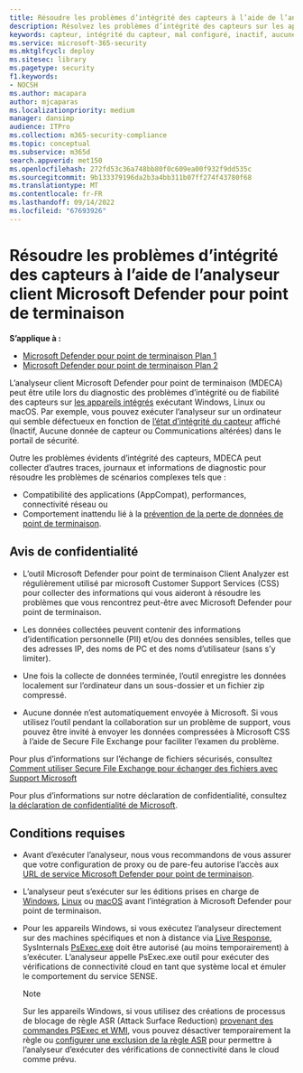 ```yaml
---
title: Résoudre les problèmes d’intégrité des capteurs à l’aide de l’analyseur client Microsoft Defender pour point de terminaison
description: Résolvez les problèmes d’intégrité des capteurs sur les appareils pour identifier les problèmes potentiels de configuration, d’environnement, de connectivité ou de télémétrie affectant les données ou fonctionnalités du capteur.
keywords: capteur, intégrité du capteur, mal configuré, inactif, aucune donnée de capteur, données de capteur, communications altérées, communication
ms.service: microsoft-365-security
ms.mktglfcycl: deploy
ms.sitesec: library
ms.pagetype: security
f1.keywords:
- NOCSH
ms.author: macapara
author: mjcaparas
ms.localizationpriority: medium
manager: dansimp
audience: ITPro
ms.collection: m365-security-compliance
ms.topic: conceptual
ms.subservice: m365d
search.appverid: met150
ms.openlocfilehash: 272fd53c36a748bb80f0c609ea00f932f9dd535c
ms.sourcegitcommit: 9b133379196da2b3a4bb311b07ff274f43780f68
ms.translationtype: MT
ms.contentlocale: fr-FR
ms.lasthandoff: 09/14/2022
ms.locfileid: "67693926"
---
```

# <a name="troubleshoot-sensor-health-using-microsoft-defender-for-endpoint-client-analyzer"></a>Résoudre les problèmes d’intégrité des capteurs à l’aide de l’analyseur client Microsoft Defender pour point de terminaison

**S’applique à :**
- [Microsoft Defender pour point de terminaison Plan 1](https://go.microsoft.com/fwlink/p/?linkid=2154037)
- [Microsoft Defender pour point de terminaison Plan 2](https://go.microsoft.com/fwlink/p/?linkid=2154037)

L’analyseur client Microsoft Defender pour point de terminaison (MDECA) peut être utile lors du diagnostic des problèmes d’intégrité ou de fiabilité des capteurs sur [les appareils intégrés](/microsoft-365/security/defender-endpoint/onboard-configure) exécutant Windows, Linux ou macOS. Par exemple, vous pouvez exécuter l’analyseur sur un ordinateur qui semble défectueux en fonction de [l’état d’intégrité du capteur](/microsoft-365/security/defender-endpoint/fix-unhealthy-sensors) affiché (Inactif, Aucune donnée de capteur ou Communications altérées) dans le portail de sécurité.

Outre les problèmes évidents d’intégrité des capteurs, MDECA peut collecter d’autres traces, journaux et informations de diagnostic pour résoudre les problèmes de scénarios complexes tels que :

- Compatibilité des applications (AppCompat), performances, connectivité réseau ou
- Comportement inattendu lié à la [prévention de la perte de données de point de terminaison](/microsoft-365/compliance/endpoint-dlp-learn-about).

## <a name="privacy-notice"></a>Avis de confidentialité

- L’outil Microsoft Defender pour point de terminaison Client Analyzer est régulièrement utilisé par microsoft Customer Support Services (CSS) pour collecter des informations qui vous aideront à résoudre les problèmes que vous rencontrez peut-être avec Microsoft Defender pour point de terminaison.

- Les données collectées peuvent contenir des informations d’identification personnelle (PII) et/ou des données sensibles, telles que des adresses IP, des noms de PC et des noms d’utilisateur (sans s’y limiter).

- Une fois la collecte de données terminée, l’outil enregistre les données localement sur l’ordinateur dans un sous-dossier et un fichier zip compressé.

- Aucune donnée n’est automatiquement envoyée à Microsoft. Si vous utilisez l’outil pendant la collaboration sur un problème de support, vous pouvez être invité à envoyer les données compressées à Microsoft CSS à l’aide de Secure File Exchange pour faciliter l’examen du problème.

Pour plus d’informations sur l’échange de fichiers sécurisés, consultez [Comment utiliser Secure File Exchange pour échanger des fichiers avec Support Microsoft](/troubleshoot/azure/general/secure-file-exchange-transfer-files)

Pour plus d’informations sur notre déclaration de confidentialité, consultez [la déclaration de confidentialité de Microsoft](https://privacy.microsoft.com/privacystatement).

## <a name="requirements"></a>Conditions requises

- Avant d’exécuter l’analyseur, nous vous recommandons de vous assurer que votre configuration de proxy ou de pare-feu autorise l’accès aux [URL de service Microsoft Defender pour point de terminaison](configure-proxy-internet.md#enable-access-to-microsoft-defender-for-endpoint-service-urls-in-the-proxy-server).

- L’analyseur peut s’exécuter sur les éditions prises en charge de [Windows](minimum-requirements.md#supported-windows-versions), [Linux](microsoft-defender-endpoint-linux.md#system-requirements) ou [macOS](microsoft-defender-endpoint-mac.md#system-requirements) avant l’intégration à Microsoft Defender pour point de terminaison.

- Pour les appareils Windows, si vous exécutez l’analyseur directement sur des machines spécifiques et non à distance via [Live Response](/microsoft-365/security/defender-endpoint/troubleshoot-collect-support-log), SysInternals [PsExec.exe](/sysinternals/downloads/psexec) doit être autorisé (au moins temporairement) à s’exécuter. L’analyseur appelle PsExec.exe outil pour exécuter des vérifications de connectivité cloud en tant que système local et émuler le comportement du service SENSE.

    > [!NOTE]
    > Sur les appareils Windows, si vous utilisez des créations de processus de blocage de règle ASR (Attack Surface Reduction) [provenant des commandes PSExec et WMI](attack-surface-reduction-rules-reference.md#block-process-creations-originating-from-psexec-and-wmi-commands), vous pouvez désactiver temporairement la règle ou [configurer une exclusion de la règle ASR](enable-attack-surface-reduction.md#exclude-files-and-folders-from-asr-rules) pour permettre à l’analyseur d’exécuter des vérifications de connectivité dans le cloud comme prévu.
